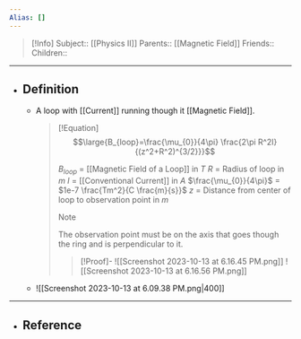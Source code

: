```yaml
---
Alias: []
---
```

> [!Info]
> Subject:: [[Physics II]]
> Parents:: [[Magnetic Field]]
> Friends:: 
> Children:: 
---
- ## Definition
	- A loop with [[Current]] running though it [[Magnetic Field]].
	  > [!Equation]
	  > $$\large{B_{loop}=\frac{\mu_{0}}{4\pi} \frac{2\pi R^2I}{(z^2+R^2)^{3/2}}}$$
	  > 
	  > $B_{loop}$ = [[Magnetic Field of a Loop]] in $T$
	  > $R$ = Radius of loop in $m$
	  > $I$ = [[Conventional Current]] in $A$
	  > $\frac{\mu_{0}}{4\pi}$ = $1e-7 \frac{Tm^2}{C \frac{m}{s}}$
	  > $z$ = Distance from center of loop to observation point in $m$
	  > > [!Note]
	  > > The observation point must be on the axis that goes though the ring and is perpendicular to it.
	  >
	  > > [!Proof]-
	  > > ![[Screenshot 2023-10-13 at 6.16.45 PM.png]]
	  > > ![[Screenshot 2023-10-13 at 6.16.56 PM.png]]
	- ![[Screenshot 2023-10-13 at 6.09.38 PM.png|400]]
---
- ## Reference